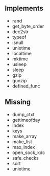 ## Implements

- rand
- get_byte_order
- dec2str
- typeof
- isnull
- unixtime
- localtime
- mktime
- usleep
- sleep
- gzip
- gunzip
- defined_func

## Missing
- dump_ctxt
- gettimeofday
- index
- keys
- make_array
- make_list
- max_index
- open_sock_kdc
- safe_checks
- sort
- unixtime
